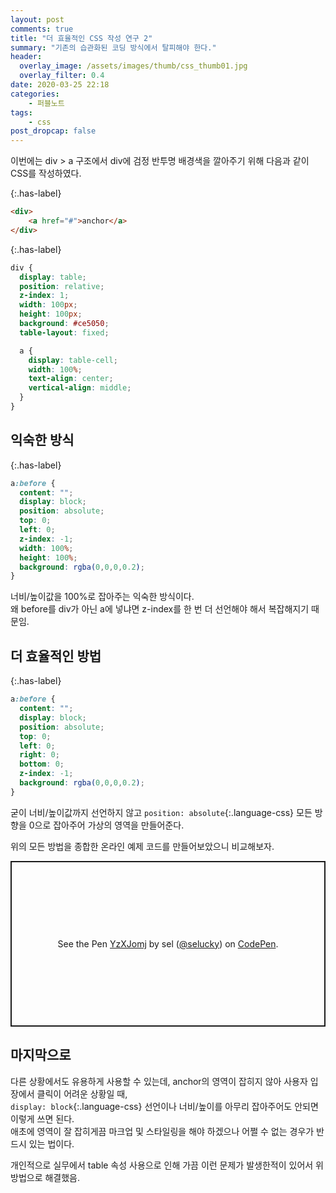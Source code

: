 ```yaml
---
layout: post
comments: true
title: "더 효율적인 CSS 작성 연구 2"
summary: "기존의 습관화된 코딩 방식에서 탈피해야 한다."
header:
  overlay_image: /assets/images/thumb/css_thumb01.jpg
  overlay_filter: 0.4
date: 2020-03-25 22:18
categories:
    - 퍼블노트
tags:
    - css
post_dropcap: false
---
```


이번에는 div &gt; a 구조에서 div에 검정 반투명 배경색을 깔아주기 위해 다음과 같이 CSS를 작성하였다.

{:.has-label}
```html
<div>
    <a href="#">anchor</a>
</div>
```

{:.has-label}
```scss
div {
  display: table;
  position: relative;
  z-index: 1;
  width: 100px;
  height: 100px;
  background: #ce5050;
  table-layout: fixed;

  a {
    display: table-cell;
    width: 100%;
    text-align: center;
    vertical-align: middle;
  }
}
```

## 익숙한 방식

{:.has-label}
```css
a:before {
  content: "";
  display: block;
  position: absolute;
  top: 0;
  left: 0;
  z-index: -1;
  width: 100%;
  height: 100%;
  background: rgba(0,0,0,0.2);
}
```

너비/높이값을 100%로 잡아주는 익숙한 방식이다.  
왜 before를 div가 아닌 a에 넣냐면 z-index를 한 번 더 선언해야 해서 복잡해지기 때문임.

## 더 효율적인 방법

{:.has-label}
```css
a:before {
  content: "";
  display: block;
  position: absolute;
  top: 0;
  left: 0;
  right: 0;
  bottom: 0;
  z-index: -1;
  background: rgba(0,0,0,0.2);
}
```

굳이 너비/높이값까지 선언하지 않고 ```position: absolute```{:.language-css} 모든 방향을 0으로 잡아주어 가상의 영역을 만들어준다.

위의 모든 방법을 종합한 온라인 예제 코드를 만들어보았으니 비교해보자.

<p class="codepen" data-height="265" data-theme-id="default" data-default-tab="css,result" data-user="selucky" data-slug-hash="YzXJomj" style="height: 265px; box-sizing: border-box; display: flex; align-items: center; justify-content: center; border: 2px solid; margin: 1em 0; padding: 1em;" data-pen-title="YzXJomj">
  <span>See the Pen <a href="https://codepen.io/selucky/pen/YzXJomj">
  YzXJomj</a> by sel (<a href="https://codepen.io/selucky">@selucky</a>)
  on <a href="https://codepen.io">CodePen</a>.</span>
</p>
<script async src="https://static.codepen.io/assets/embed/ei.js"></script>

## 마지막으로

다른 상황에서도 유용하게 사용할 수 있는데, anchor의 영역이 잡히지 않아 사용자 입장에서 클릭이 어려운 상황일 때,  
```display: block```{:.language-css} 선언이나 너비/높이를 아무리 잡아주어도 안되면 이렇게 쓰면 된다.  
애초에 영역이 잘 잡히게끔 마크업 및 스타일링을 해야 하겠으나 어쩔 수 없는 경우가 반드시 있는 법이다.

개인적으로 실무에서 table 속성 사용으로 인해 가끔 이런 문제가 발생한적이 있어서 위 방법으로 해결했음.